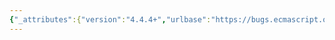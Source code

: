 ```yaml
---
{"_attributes":{"version":"4.4.4+","urlbase":"https://bugs.ecmascript.org/","maintainer":"dherman@mozilla.com"},"bug":{"bug_id":894,"creation_ts":"2012-11-01 13:08:00 -0700","short_desc":"9.2.3 + 12.6.3 + 12.11: \"then.\"","delta_ts":"2012-11-23 09:45:20 -0800","product":"Draft for 6th Edition","component":"editorial issue","version":"Rev 11: October 26, 2012 Draft","rep_platform":"All","op_sys":"All","bug_status":"RESOLVED","resolution":"FIXED","priority":"Normal","bug_severity":"trivial","everconfirmed":true,"reporter":{"uid":"jmdyck","name":"Michael Dyck"},"assigned_to":{"uid":"allen","name":"Allen Wirfs-Brock"},"long_desc":[{"commentid":2353,"comment_count":0,"who":{"uid":"jmdyck","name":"Michael Dyck"},"bug_when":"2012-11-01 13:08:08 -0700","thetext":"In 9.2.3 \"The SameValue Algorithm\",\nstep 6 says:\n    If Type(x) is Number, then.\n\nIn 12.6.3 \"The for Statement\",\nunder \"Runtime Semantics: Labelled Evaluation\",\nrule 1 step 1 says:\n    If ExpressionNoIn is present, then.\n\nIn 12.11 \"The switch Statement\",\nunder \"Runtime Semantics: Case Block Evaluation\",\nrule 2 step 6.b.i.2 says:\n    If clauseSelector is an abrupt completion, then.\n\nIn each case, delete the period after \"then\"."},{"commentid":2372,"comment_count":1,"who":{"uid":"allen","name":"Allen Wirfs-Brock"},"bug_when":"2012-11-01 18:05:45 -0700","thetext":"corrected in rev 12 editor's draft"},{"commentid":2572,"comment_count":2,"who":{"uid":"allen","name":"Allen Wirfs-Brock"},"bug_when":"2012-11-23 09:45:20 -0800","thetext":"corrected in rev 12, Nov. 22, 2012 draft"}]}}
---
```

